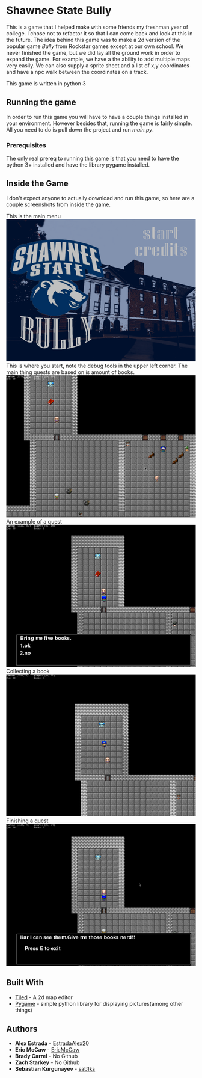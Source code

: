 # Shawnee State Bully

This is a game that I helped make with some friends my freshman year of college. I chose not to refactor it so that I can come back and look at this in the future. The idea behind this game was to make a 2d version of the popular game *Bully* from Rockstar games except at our own school. We never finished the game, but we did lay all the ground work in order to expand the game. For example, we have a the ability to add multiple maps very easily. We can also supply a sprite sheet and a list of x,y coordinates and have a npc walk between the coordinates on a track. 

This game is written in python 3

## Running the game

In order to run this game you will have to have a couple things installed in your environment. However besides that, running the game is fairly simple. All you need to do is pull down the project and run *main.py*.

### Prerequisites

The only real prereq to running this game is that you need to have the python 3+ installed and have the library pygame installed.

## Inside the Game

I don't expect anyone to actually download and run this game, so here are a couple screenshots from inside the game. 

This is the main menu
![picture](https://github.com/EstradaAlex20/ShawneeStateBully/blob/master/python_2019-01-07_14-14-20.png)
This is where you start, note the debug tools in the upper left corner. The main thing quests are based on is amount of books.
![picture](https://github.com/EstradaAlex20/ShawneeStateBully/blob/master/python_2019-01-07_14-14-37.png)
An example of a quest
![picture](https://github.com/EstradaAlex20/ShawneeStateBully/blob/master/python_2019-01-07_14-19-57.png)
Collecting a book
![picture](https://github.com/EstradaAlex20/ShawneeStateBully/blob/master/python_2019-01-07_14-20-21.png)
Finishing a quest
![picture](https://github.com/EstradaAlex20/ShawneeStateBully/blob/master/python_2019-01-07_14-20-56.png)


## Built With

* [Tiled](https://www.mapeditor.org/) - A 2d map editor
* [Pygame](https://www.pygame.org/news) - simple python library for displaying pictures(among other things)


## Authors

* **Alex Estrada** - [EstradaAlex20](https://github.com/EstradaAlex20)
* **Eric McCaw** - [EricMcCaw](https://github.com/EricMcCaw)
* **Brady Carrel** - No Github
* **Zach Starkey** - No Github
* **Sebastian Kurgunayev** - [sab1ks](https://github.com/sab1ks)


